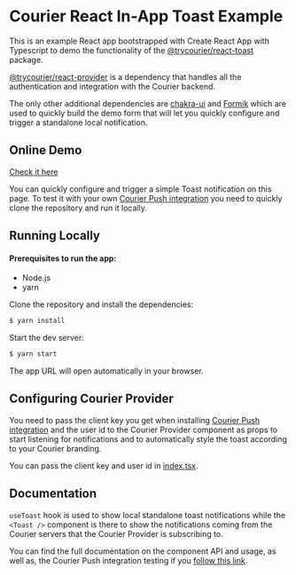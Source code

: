 # Courier React In-App Toast Example

This is an example React app bootstrapped with Create React App with Typescript to demo the functionality of the [@trycourier/react-toast](https://github.com/trycourier/courier-react/tree/main/packages/react-toast) package.

[@trycourier/react-provider](https://github.com/trycourier/courier-react/tree/main/packages/react-provider) is a dependency that handles all the authentication and integration with the Courier backend.

The only other additional dependencies are [chakra-ui](https://chakra-ui.com) and [Formik](https://chakra-ui.com) which are used to quickly build the demo form that will let you quickly configure and trigger a standalone local notification.

## Online Demo

[Check it here](http://reactinappnotification.com/)

You can quickly configure and trigger a simple Toast notification on this page. To test it with your own [Courier Push integration](https://app.courier.com/integrations/courier) you need to quickly clone the repository and run it locally.

## Running Locally

#### Prerequisites to run the app:

- Node.js
- yarn

Clone the repository and install the dependencies:

```bash
$ yarn install
```

Start the dev server:

```bash
$ yarn start
```

The app URL will open automatically in your browser.

## Configuring Courier Provider

You need to pass the client key you get when installing [Courier Push integration](https://app.courier.com/integrations/courier) and the user id to the Courier Provider component as props to start listening for notifications and to automatically style the toast according to your Courier branding.

You can pass the client key and user id in [index.tsx](https://github.com/trycourier/react-in-app-example/blob/master/src/index.tsx#L9-L10).

## Documentation

`useToast` hook is used to show local standalone toast notifications while the `<Toast />` component is there to show the notifications coming from the Courier servers that the Courier Provider is subscribing to.

You can find the full documentation on the component API and usage, as well as, the Courier Push integration testing if you [follow this link](https://stupefied-mclean-b58cde.netlify.app).
